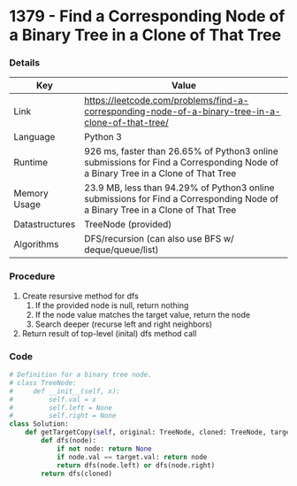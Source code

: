 # 1379 - Find a Corresponding Node of a Binary Tree in a Clone of That Tree

### Details

| Key | Value |
| --- | ----- |
| Link | https://leetcode.com/problems/find-a-corresponding-node-of-a-binary-tree-in-a-clone-of-that-tree/
| Language | Python 3
| Runtime | 926 ms, faster than 26.65% of Python3 online submissions for Find a Corresponding Node of a Binary Tree in a Clone of That Tree
| Memory Usage | 23.9 MB, less than 94.29% of Python3 online submissions for Find a Corresponding Node of a Binary Tree in a Clone of That Tree
| Datastructures | TreeNode (provided)
| Algorithms | DFS/recursion (can also use BFS w/ deque/queue/list)

### Procedure

1. Create resursive method for dfs
   1. If the provided node is null, return nothing
   2. If the node value matches the target value, return the node
   3. Search deeper (recurse left and right neighbors)
2. Return result of top-level (inital) dfs method call

### Code

```python
# Definition for a binary tree node.
# class TreeNode:
#     def __init__(self, x):
#         self.val = x
#         self.left = None
#         self.right = None
class Solution:
    def getTargetCopy(self, original: TreeNode, cloned: TreeNode, target: TreeNode) -> TreeNode:
        def dfs(node):
            if not node: return None
            if node.val == target.val: return node
            return dfs(node.left) or dfs(node.right)
        return dfs(cloned)
```
